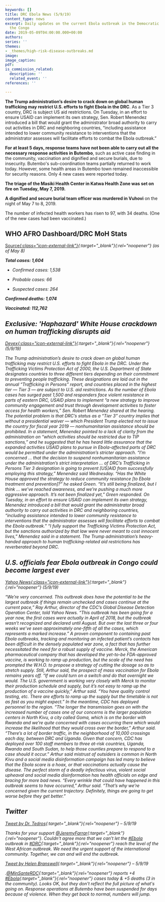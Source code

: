 ```yaml
---
keywords: []
title: DRC Ebola News (5/9/19)
content_type: news
excerpt: Daily updates on the current Ebola outbreak in the Democratic Republic of
  the Congo
date: 2019-05-09T04:00:00.000+00:00
authors: 
series: ''
themes:
- _themes/high-risk-disease-outbreaks.md
image: 
image_caption: 
pdf: 
is_commission_related:
  description: ''
  related_event: ''
references: ''

---
```

**The Trump administration’s desire to crack down on global human trafficking may restrict U.S. efforts to fight Ebola in the DRC**. As a Tier 3 country, DRC is subject US aid restrictions. On Tuesday, in an effort to ensure USAID can implement its own strategy, Sen. Robert Menendez introduced a bill that would grant the administrator broad authority to carry out activities in DRC and neighboring countries, “including assistance intended to lower community resistance to interventions that the administrator assesses will facilitate efforts to combat the Ebola outbreak.”

**For at least 5 days, response teams have not been able to carry out all the necessary response activities in Butembo**, such as active case finding in the community, vaccination and dignified and secure burials, due to insecurity. Butembo's sub-coordination teams partially returned to work today. However, some health areas in Butembo town remained inaccessible for security reasons. Only 4 new cases were reported today.

**The triage of the Masiki Health Center in Katwa Health Zone was set on fire on Tuesday, May 7, 2019.**

**A dignified and secure burial team officer was murdered in Vuhovi** on the night of May 7 to 8, 2019.

The number of infected health workers has risen to 97, with 34 deaths. (One of the new cases had been vaccinated.)

## WHO AFRO Dashboard/DRC MoH Stats
[Source<i/>{:class="icon-external-link"}](https://who.maps.arcgis.com/apps/opsdashboard/index.html#/f9003796864241b99d21474025f3667e){:target="_blank"}{:rel="noopener"} (as of May 8)

**Total cases: 1,604**  
- Confirmed cases: 1,538  
- Probable cases: 66

- Suspected cases: 264

**Confirmed deaths: 1,074**

**Vaccinated: 112,762**


## Exclusive: 'Haphazard' White House crackdown on human trafficking disrupts aid
[Devex<i/>{:class="icon-external-link"}](https://www.devex.com/news/exclusive-haphazard-white-house-crackdown-on-human-trafficking-disrupts-aid-94866){:target="_blank"}{:rel="noopener"} (5/9/19)

The Trump administration’s desire to crack down on global human trafficking may restrict U.S. efforts to fight Ebola in the DRC. Under the Trafficking Victims Protection Act of 2000, the U.S. Department of State designates countries to three different tiers depending on their commitment to preventing people trafficking. These designations are laid out in the annual “Trafficking in Persons” report, and countries placed in the highest tier — Tier 3 — are subject to U.S. aid restrictions. As the number of Ebola cases has surged past 1,500 and responders face violent resistance in parts of eastern DRC, USAID plans to implement “a new strategy to improve community engagement and trust through development activities to foster access for health workers,” Sen. Robert Menendez shared at the hearing. The potential problem is that DRC’s status as a “Tier 3” country implies that without a presidential waiver — which President Trump elected not to issue the country for fiscal year 2019 — nonhumanitarian assistance should be prohibited. In a statement, Menendez pointed to a lack of clarity from the administration on “which activities should be restricted due to TIP sanctions,” and he suggested that he has heard little assurance that the expanded activities USAID plans to pursue in Ebola-affected parts of DRC would be permitted under the administration’s stricter approach. “I’m concerned ... that the decision to suspend nonhumanitarian assistance under the administration’s strict interpretation … of DRC’s Trafficking in Persons Tier 3 designation is going to prevent \[US\]AID from successfully employing this strategy,” Menendez said Wednesday. “Has the White House approved the strategy to reduce community resistance \[to Ebola treatment and prevention\]?” he asked Green. “It’s still being finalized, but I think … we’ve reached awareness, and we’re pushing a much more aggressive approach. It’s not been finalized yet,” Green responded. On Tuesday, in an effort to ensure USAID can implement its own strategy, Menendez introduced a bill that would grant the administrator broad authority to carry out activities in DRC and neighboring countries, “including assistance intended to lower community resistance to interventions that the administrator assesses will facilitate efforts to combat the Ebola outbreak.” “I fully support the Trafficking Victims Protection Act, but the sanctions authorized by that law were never meant to cost innocent lives,” Menendez said in a statement. The Trump administration’s heavy-handed approach to human trafficking-related aid restrictions has reverberated beyond DRC.

## U.S. officials fear Ebola outbreak in Congo could become largest ever
[Yahoo News<i/>{:class="icon-external-link"}](https://news.yahoo.com/us-officials-fear-ebola-outbreak-in-congo-could-become-largest-ever-203503940.html?soc_src=hl-viewer&soc_trk=tw){:target="_blank"}{:rel="noopener"} (5/9/19)

“We’re very concerned. This outbreak does have the potential to be the largest outbreak if things remain unchecked and cases continue at the current pace,” Ray Arthur, director of the CDC’s Global Disease Detection Operation Center, told Yahoo News. “This outbreak has been going for a year now, the first cases were actually in April of 2018, but the outbreak wasn’t recognized and declared until August. But over the last three or four weeks we’ve seen approximately one-fifth of all the cases, which represents a marked increase.” A proven component to containing past Ebola outbreaks, tracking and monitoring an infected patient’s contacts has been difficult in the densely populated war zone, a fact that has further necessitated the need for a robust supply of vaccine. Merck, the American pharmaceutical company that has developed the yet-to-be FDA-approved vaccine, is working to ramp up production, but the scale of the need has prompted the W.H.O. to propose a strategy of cutting the dosage so as to stretch supply. Still, Arthur said, the prospect of mass vaccination for Ebola remains years off. “If we could turn on a switch and do that overnight we would. The U.S. government is working very closely with Merck to monitor their production schedule and supply, but it’s not easy to ramp up the production of a vaccine quickly,” Arthur said. “You have quality control testing, etc. There are efforts to ramp up the supply but the timetable is not as fast as you might expect.” In the meantime, CDC has deployed personnel to the region. “The longer the transmission goes on with the increased number of cases one of our concerns is the larger population centers in North Kivu, a city called Goma, which is on the border with Rwanda and we’re quite concerned with cases occurring there which would increase the likelihood that they would cross over the border,” Arthur said. “There’s a lot of border traffic, in the neighborhood of 10,000 crossings each day, between DRC and Uganda. Given that concern, CDC has deployed over 100 staff members to three at-risk countries, Uganda, Rwanda and South Sudan, to help those counties prepare to respond to a case should it occur.” Arthur said mistrust of outsiders is common in North Kivu and a social media disinformation campaign has led many to believe that the Ebola scare is a hoax, or that vaccinations actually cause the disease. The perfect storm of a deadly infectious virus, violent social upheaval and social media disinformation has health officials on edge and bracing for more bad news. “Every wrinkle that could have happened in this outbreak seems to have occurred,” Arthur said. “That’s why we’re concerned given the current trajectory. Definitely, things are going to get worse before they get better.”


## Twitter

[Tweet by Dr. Tedros](https://twitter.com/DrTedros/status/1126476101679710208){:target="_blank"}{:rel="noopener"} – 5/9/19

Thanks for your support [@JeremyFarrar](https://twitter.com/JeremyFarrar){:target="_blank"}{:rel="noopener"}. Couldn't agree more that we can’t let the [#Ebola](https://twitter.com/hashtag/Ebola?src=hash) outbreak in [#DRC](https://twitter.com/hashtag/DRC?src=hash){:target="_blank"}{:rel="noopener"} reach the level of the West African outbreak. We need the urgent support of the international community. Together, we can and will end the outbreak.

[Tweet by Helen Branswell](https://twitter.com/HelenBranswell/status/1126582180149432323){:target="_blank"}{:rel="noopener"} – 5/9/19

.[@MinSanteRDC](https://twitter.com/MinSanteRDC){:target="_blank"}{:rel="noopener"} reports +4 [#Ebola](https://twitter.com/hashtag/Ebola?src=hash){:target="_blank"}{:rel="noopener"} cases today & +5 deaths (3 in the community). Looks OK, but they don't reflect the full picture of what's going on. Response operations at Butembo have been suspended for days because of violence. When they get back to normal, numbers will jump.